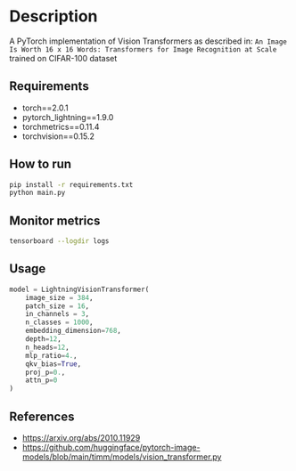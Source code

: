 # Description
A PyTorch implementation of Vision Transformers as described in: `An Image Is Worth 16 x 16 Words: Transformers for Image Recognition at Scale` trained on CIFAR-100 dataset

## Requirements

- torch==2.0.1
- pytorch_lightning==1.9.0
- torchmetrics==0.11.4
- torchvision==0.15.2

## How to run

```bash
pip install -r requirements.txt
python main.py
```

## Monitor metrics 
```bash
tensorboard --logdir logs
```

## Usage

```python
model = LightningVisionTransformer(
    image_size = 384,
    patch_size = 16, 
    in_channels = 3, 
    n_classes = 1000, 
    embedding_dimension=768,
    depth=12,
    n_heads=12,
    mlp_ratio=4.,
    qkv_bias=True,
    proj_p=0.,
    attn_p=0
)
```

## References

- https://arxiv.org/abs/2010.11929
- https://github.com/huggingface/pytorch-image-models/blob/main/timm/models/vision_transformer.py
